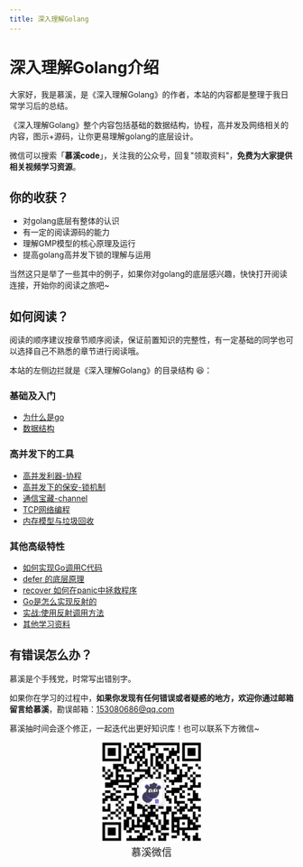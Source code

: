 ```yaml
---
title: 深入理解Golang
---
```


# 深入理解Golang介绍

大家好，我是慕溪，是《深入理解Golang》的作者，本站的内容都是整理于我日常学习后的总结。

《深入理解Golang》整个内容包括基础的数据结构，协程，高并发及网络相关的内容，图示+源码，让你更易理解golang的底层设计。

微信可以搜索「**慕溪code**」，关注我的公众号，回复"领取资料"，**免费为大家提供相关视频学习资源**。

## 你的收获？

- 对golang底层有整体的认识
- 有一定的阅读源码的能力
- 理解GMP模型的核心原理及运行
- 提高golang高并发下锁的理解与运用

当然这只是举了一些其中的例子，如果你对golang的底层感兴趣，快快打开阅读连接，开始你的阅读之旅吧~

## 如何阅读？

阅读的顺序建议按章节顺序阅读，保证前置知识的完整性，有一定基础的同学也可以选择自己不熟悉的章节进行阅读哦。

本站的左侧边拦就是《深入理解Golang》的目录结构 😆：

### 基础及入门

- [为什么是go](./1_1_why_go)
- [数据结构](./1_2_struct)

### 高并发下的工具

- [高并发利器-协程](./2_1_high_concurrency_sharps_coroutines)
- [高并发下的保安-锁机制](./2_2_high_concurrency_security_ock_mechanism)
- [通信宝藏-channel](./2_3_channel)
- [TCP网络编程](./2_4_tcp_newwork)
- [内存模型与垃圾回收](./2_5_memory_model_and_garbage_collection)

### 其他高级特性

- [如何实现Go调用C代码](./3_1_go_c)
- [defer 的底层原理](./3_2_go_defer)
- [recover 如何在panic中拯救程序](./3_3_go_recover)
- [Go是怎么实现反射的](./3_4_go_reflect)
- [实战:使用反射调用方法](./3_5_go_reflect_use)
- [其他学习资料](./3_6_go_learning)

## 有错误怎么办？

慕溪是个手残党，时常写出错别字。

如果你在学习的过程中，**如果你发现有任何错误或者疑惑的地方，欢迎你通过邮箱留言给慕溪**，勘误邮箱：153080686@qq.com

慕溪抽时间会逐个修正，一起迭代出更好知识库！也可以联系下方微信~

<center>
  <img src="/pagesidebar/muxi.jpg?raw=true" alt="drawing"  width="180px"/>
  <div style="font-size: 18px;">慕溪微信</div>
  <br/>
</center>